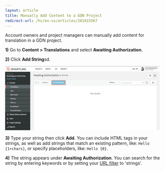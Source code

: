```yaml
---
layout: article
title: Manually Add Content to a GDN Project
redirect-url: /hc/en-us/articles/201015567
---
```



Account owners and project managers can manually add content for translation in  a GDN project.

**1)** Go to **Content &gt; Translations** and select **Awaiting Authorization.** 

**2)** Click **Add String**sd.

![](/uploads/versions/smartling___translations_management---x----1377-570x---.png)

**3)** Type your string then click **Add**. You can include HTML tags in your strings, as well as add strings that match an existing pattern, like: `Hello {1+chars}`, or specify placeholders, like: `Hello {0}`.

**4)** The string appears under **Awaiting Authorization**. You can search for the string by entering keywords or by setting your [URL filter](/knowledge-base/articles/search-and-filter-in-the-list-view/#filter-by-string-properties) to 'strings'.